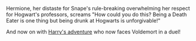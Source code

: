 Hermione, her distaste for Snape's rule-breaking
overwhelming her respect for Hogwart's professors,
screams "How could you do this? Being a Death Eater is
one thing but being drunk at Hogwarts is
unforgivable!"

And now on with
[Harry's adventure](../magicaladventure/decision_time/decision_time.md) 
who now faces Voldemort in a duel!
